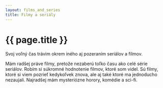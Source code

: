 ```yaml
---
layout: films_and_series
title: Filmy a seriály
---
```

# {{ page.title }}

Svoj voľný čas trávim okrem iného aj pozeraním seriálov a filmov.

Mám radšej práve filmy, pretože nezaberú toľko času ako celé série seriálov.
Robím si súkromné hodnotenie filmov, ktoré som videl.
Sú filmy, ktoré si viem pozrieť kedykoľvek znova, ale aj také ktoré ma jednoducho nezaujali.
Najradšej mám mysteriózne horory, komédie a sci-fi.
